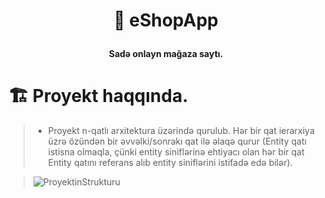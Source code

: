 # <p align="center">:house_with_garden: eShopApp</p>
**<p align="center">Sadə onlayn mağaza saytı.</p>**

# :building_construction: Proyekt haqqında.
> - Proyekt n-qatlı arxitektura üzərində qurulub. Hər bir qat ierarxiya üzrə özündən bir əvvəlki/sonrakı qat ilə əlaqə qurur (Entity qatı istisna olmaqla, çünki entity siniflərinə ehtiyacı olan hər bir qat Entity qatını referans alıb entity siniflərini istifadə edə bilər).

> ![ProyektinStrukturu](https://i.ibb.co/dDfLppD/Proyektin-Strukturu.png)
